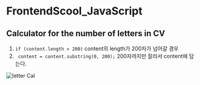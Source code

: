 # FrontendScool_JavaScript
## Calculator for the number of letters in CV
 
1) ` if (content.length > 200) ` content의 length가 200자가 넘어갈 경우 
2) ` content = content.substring(0, 200);` 200자까지만 잘라서 content에 담는다. 

 
 
![letter Cal](https://user-images.githubusercontent.com/82393165/146120874-c2c431c7-fde0-4751-b0fb-590b443652d0.gif)
